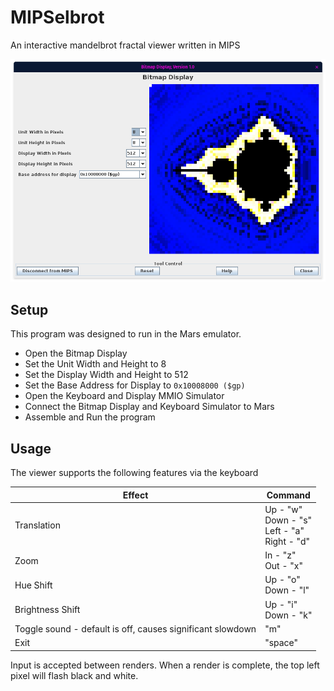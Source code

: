 # MIPSelbrot
An interactive mandelbrot fractal viewer written in MIPS

![Preview](preview.png)

## Setup
This program was designed to run in the Mars emulator.

- Open the Bitmap Display
- Set the Unit Width and Height to 8
- Set the Display Width and Height to 512
- Set the Base Address for Display to `0x10008000 ($gp)`
- Open the Keyboard and Display MMIO Simulator
- Connect the Bitmap Display and Keyboard Simulator to Mars
- Assemble and Run the program

## Usage
The viewer supports the following features via the keyboard

| Effect | Command |
| --- | --- |
| Translation | Up - "w" <br> Down - "s" <br> Left - "a" <br> Right - "d"|
| Zoom | In - "z" <br> Out - "x" |
| Hue Shift | Up - "o" <br> Down - "l" |
| Brightness Shift | Up - "i" <br> Down - "k" |
| Toggle sound - default is off, causes significant slowdown | "m" |
| Exit | "space" |

Input is accepted between renders. When a render is complete, the top left pixel will flash black and white.
